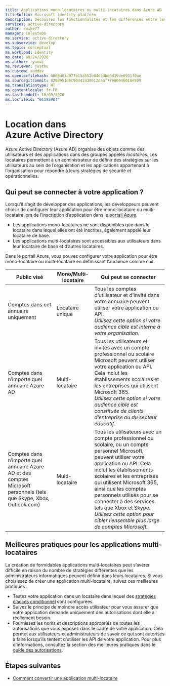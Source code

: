 ```yaml
---
title: Applications mono-locataires ou multi-locataires dans Azure AD
titleSuffix: Microsoft identity platform
description: Découvrez les fonctionnalités et les différences entre les applications mono-locataires et multi-locataires dans Azure AD.
services: active-directory
author: rwike77
manager: CelesteDG
ms.service: active-directory
ms.subservice: develop
ms.topic: conceptual
ms.workload: identity
ms.date: 09/24/2020
ms.author: ryanwi
ms.reviewer: justhu
ms.custom: aaddev
ms.openlocfilehash: 0868d87d977b15a552b04d5dbd6d19de6931f0ae
ms.sourcegitcommit: 829d951d5c90442a38012daaf77e86046018e5b9
ms.translationtype: HT
ms.contentlocale: fr-FR
ms.lasthandoff: 10/09/2020
ms.locfileid: "91395904"
---
```

# <a name="tenancy-in-azure-active-directory"></a>Location dans Azure Active Directory

Azure Active Directory (Azure AD) organise des objets comme des utilisateurs et des applications dans des groupes appelés *locataires*. Les locataires permettent à un administrateur de définir des stratégies sur les utilisateurs au sein de l’organisation et les applications appartenant à l’organisation pour répondre à leurs stratégies de sécurité et opérationnelles. 

## <a name="who-can-sign-in-to-your-app"></a>Qui peut se connecter à votre application ?

Lorsqu’il s’agit de développer des applications, les développeurs peuvent choisir de configurer leur application pour être mono-locataire ou multi-locataire lors de l’inscription d’application dans le [portail Azure](https://portal.azure.com).
* Les applications mono-locataires ne sont disponibles que dans le locataire dans lequel elles ont été inscrites, également appelé leur locataire de base.
* Les applications multi-locataires sont accessibles aux utilisateurs dans leur locataire de base et d’autres locataires.

Dans le portail Azure, vous pouvez configurer votre application pour être mono-locataire ou multi-locataire en définissant l’audience comme suit.

| Public visé | Mono/Multi-locataire | Qui peut se connecter | 
|----------|--------| ---------|
| Comptes dans cet annuaire uniquement | Locataire unique | Tous les comptes d’utilisateur et d’invité dans votre annuaire peuvent utiliser votre application ou API.<br>*Utilisez cette option si votre audience cible est interne à votre organisation.* |
| Comptes dans n’importe quel annuaire Azure AD | Multi-locataire | Tous les utilisateurs et invités avec un compte professionnel ou scolaire Microsoft peuvent utiliser votre application ou API. Cela inclut les établissements scolaires et les entreprises qui utilisent Microsoft 365.<br>*Utilisez cette option si votre audience cible est constituée de clients d’entreprise ou du secteur éducatif.* |
| Comptes dans n’importe quel annuaire Azure AD et des comptes Microsoft personnels (tels que Skype, Xbox, Outlook.com) | Multi-locataire | Tous les utilisateurs avec un compte professionnel ou scolaire, ou un compte personnel Microsoft, peuvent utiliser votre application ou API. Cela inclut les établissements scolaires et les entreprises qui utilisent Microsoft 365, ainsi que les comptes personnels utilisés pour se connecter à des services tels que Xbox et Skype.<br>*Utilisez cette option pour cibler l’ensemble plus large de comptes Microsoft.* | 

## <a name="best-practices-for-multi-tenant-apps"></a>Meilleures pratiques pour les applications multi-locataires

La création de formidables applications multi-locataires peut s’avérer difficile en raison du nombre de stratégies différentes que les administrateurs informatiques peuvent définir dans leurs locataires. Si vous choisissez de créer une application multi-locataire, suivez ces meilleures pratiques :

* Testez votre application dans un locataire dans lequel des [stratégies d’accès conditionnel](../azuread-dev/conditional-access-dev-guide.md) sont configurées.
* Suivez le principe de moindre accès utilisateur pour vous assurer que votre application demande uniquement des autorisations dont elle a réellement besoin. 
* Fournissez les noms et descriptions appropriés de toutes les autorisations que vous exposez dans le cadre de votre application. Cela permet aux utilisateurs et administrateurs de savoir ce qui sont autorisés à faire lorsqu’ils tentent d’utiliser les API de votre application. Pour plus d’informations, consultez la section des meilleures pratiques dans le [guide des autorisations](v2-permissions-and-consent.md).

## <a name="next-steps"></a>Étapes suivantes

* [Comment convertir une application multi-locataire](howto-convert-app-to-be-multi-tenant.md)
